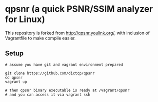 # qpsnr (a quick PSNR/SSIM analyzer for Linux)

This repository is forked from http://qpsnr.youlink.org/, with inclusion of Vagrantfile to make compile easier.

## Setup
```
# assume you have git and vagrant environment prepared

git clone https://github.com/dictcp/qpsnr
cd qpsnr
vagrant up

# then qpsnr binary executable is ready at /vagrant/qpsnr
# and you can access it via vagrant ssh
```
